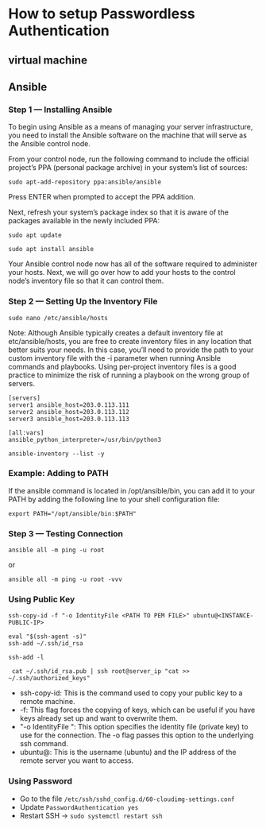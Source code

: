 # How to setup Passwordless Authentication

## virtual machine
## Ansible

### Step 1 — Installing Ansible
To begin using Ansible as a means of managing your server infrastructure, you need to install the Ansible software on the machine that will serve as the Ansible control node.

From your control node, run the following command to include the official project’s PPA (personal package archive) in your system’s list of sources:
```
sudo apt-add-repository ppa:ansible/ansible
```
Press ENTER when prompted to accept the PPA addition.

Next, refresh your system’s package index so that it is aware of the packages available in the newly included PPA:

```
sudo apt update
```

```
sudo apt install ansible
```
Your Ansible control node now has all of the software required to administer your hosts. Next, we will go over how to add your hosts to the control node’s inventory file so that it can control them.

### Step 2 — Setting Up the Inventory File
```
sudo nano /etc/ansible/hosts
```

Note: Although Ansible typically creates a default inventory file at etc/ansible/hosts, you are free to create inventory files in any location that better suits your needs. In this case, you’ll need to provide the path to your custom inventory file with the -i parameter when running Ansible commands and playbooks. Using per-project inventory files is a good practice to minimize the risk of running a playbook on the wrong group of servers.
```
[servers]
server1 ansible_host=203.0.113.111
server2 ansible_host=203.0.113.112
server3 ansible_host=203.0.113.113

[all:vars]
ansible_python_interpreter=/usr/bin/python3
```

```
ansible-inventory --list -y
```

### Example: Adding to PATH
If the ansible command is located in /opt/ansible/bin, you can add it to your PATH by adding the following line to your shell configuration file:
```
export PATH="/opt/ansible/bin:$PATH"
```

### Step 3 — Testing Connection
```
ansible all -m ping -u root
```
or
```
ansible all -m ping -u root -vvv
```

### Using Public Key

```
ssh-copy-id -f "-o IdentityFile <PATH TO PEM FILE>" ubuntu@<INSTANCE-PUBLIC-IP>
```
```
eval "$(ssh-agent -s)"
ssh-add ~/.ssh/id_rsa
```
```
ssh-add -l
```
```
 cat ~/.ssh/id_rsa.pub | ssh root@server_ip "cat >> ~/.ssh/authorized_keys"
```

- ssh-copy-id: This is the command used to copy your public key to a remote machine.
- -f: This flag forces the copying of keys, which can be useful if you have keys already set up and want to overwrite them.
- "-o IdentityFile <PATH TO PEM FILE>": This option specifies the identity file (private key) to use for the connection. The -o flag passes this option to the underlying ssh command.
- ubuntu@<INSTANCE-IP>: This is the username (ubuntu) and the IP address of the remote server you want to access.

### Using Password 

- Go to the file `/etc/ssh/sshd_config.d/60-cloudimg-settings.conf`
- Update `PasswordAuthentication yes`
- Restart SSH -> `sudo systemctl restart ssh`

